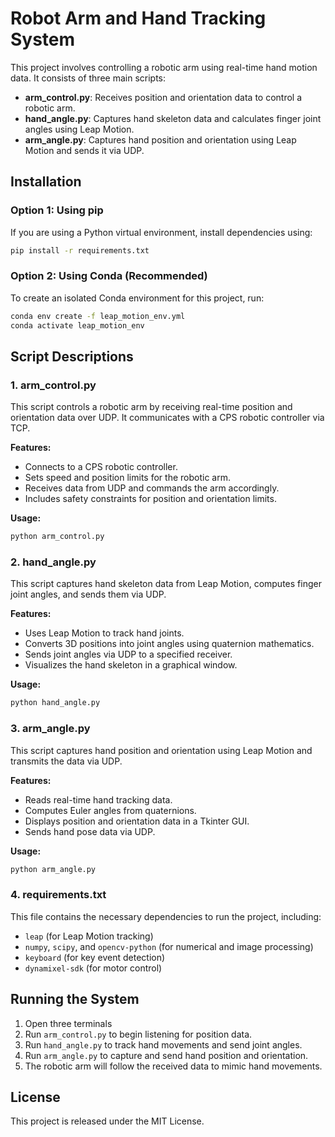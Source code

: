# Robot Arm and Hand Tracking System

This project involves controlling a robotic arm using real-time hand motion data. It consists of three main scripts:
- **arm_control.py**: Receives position and orientation data to control a robotic arm.
- **hand_angle.py**: Captures hand skeleton data and calculates finger joint angles using Leap Motion.
- **arm_angle.py**: Captures hand position and orientation using Leap Motion and sends it via UDP.

## Installation

### Option 1: Using pip
If you are using a Python virtual environment, install dependencies using:

```sh
pip install -r requirements.txt
```

### Option 2: Using Conda (Recommended)
To create an isolated Conda environment for this project, run:

```sh
conda env create -f leap_motion_env.yml
conda activate leap_motion_env
```

## Script Descriptions

### 1. arm_control.py

This script controls a robotic arm by receiving real-time position and orientation data over UDP. It communicates with a CPS robotic controller via TCP.

**Features:**
- Connects to a CPS robotic controller.
- Sets speed and position limits for the robotic arm.
- Receives data from UDP and commands the arm accordingly.
- Includes safety constraints for position and orientation limits.

**Usage:**
```sh
python arm_control.py
```

### 2. hand_angle.py

This script captures hand skeleton data from Leap Motion, computes finger joint angles, and sends them via UDP.

**Features:**
- Uses Leap Motion to track hand joints.
- Converts 3D positions into joint angles using quaternion mathematics.
- Sends joint angles via UDP to a specified receiver.
- Visualizes the hand skeleton in a graphical window.

**Usage:**
```sh
python hand_angle.py
```

### 3. arm_angle.py

This script captures hand position and orientation using Leap Motion and transmits the data via UDP.

**Features:**
- Reads real-time hand tracking data.
- Computes Euler angles from quaternions.
- Displays position and orientation data in a Tkinter GUI.
- Sends hand pose data via UDP.

**Usage:**
```sh
python arm_angle.py
```

### 4. requirements.txt

This file contains the necessary dependencies to run the project, including:
- `leap` (for Leap Motion tracking)
- `numpy`, `scipy`, and `opencv-python` (for numerical and image processing)
- `keyboard` (for key event detection)
- `dynamixel-sdk` (for motor control)

## Running the System
1. Open three terminals
2. Run `arm_control.py` to begin listening for position data.
3. Run `hand_angle.py` to track hand movements and send joint angles.
4. Run `arm_angle.py` to capture and send hand position and orientation.
5. The robotic arm will follow the received data to mimic hand movements.

## License

This project is released under the MIT License.
